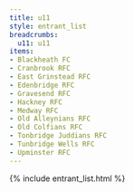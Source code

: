 ```yaml
---
title: u11
style: entrant_list
breadcrumbs:
  u11: u11
items:
- Blackheath FC
- Cranbrook RFC
- East Grinstead RFC
- Edenbridge RFC
- Gravesend RFC
- Hackney RFC
- Medway RFC
- Old Alleynians RFC
- Old Colfians RFC
- Tonbridge Juddians RFC
- Tunbridge Wells RFC
- Upminster RFC
---
```


{% include entrant_list.html %}

